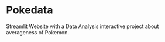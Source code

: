 # Pokedata
Streamlit Website with a Data Analysis interactive project about averageness of Pokemon.
